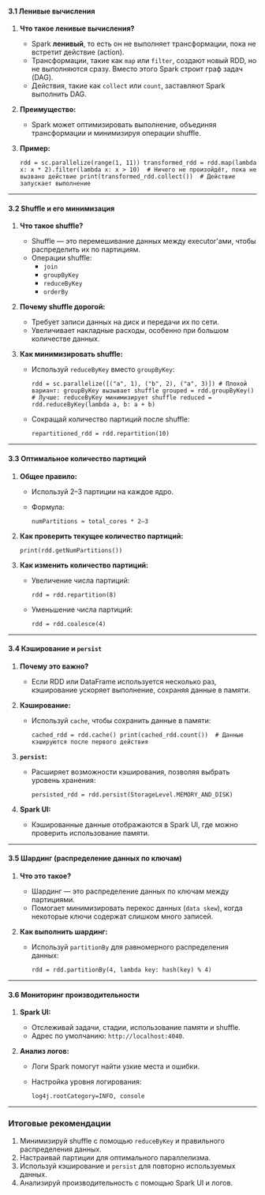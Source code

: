 #### **3.1 Ленивые вычисления**

1. **Что такое ленивые вычисления?**
    
    - Spark **ленивый**, то есть он не выполняет трансформации, пока не встретит действие (action).
    - Трансформации, такие как `map` или `filter`, создают новый RDD, но не выполняются сразу. Вместо этого Spark строит граф задач (DAG).
    - Действия, такие как `collect` или `count`, заставляют Spark выполнить DAG.
2. **Преимущество:**
    
    - Spark может оптимизировать выполнение, объединяя трансформации и минимизируя операции shuffle.
3. **Пример:**
    
    `rdd = sc.parallelize(range(1, 11)) transformed_rdd = rdd.map(lambda x: x * 2).filter(lambda x: x > 10)  # Ничего не произойдёт, пока не вызвано действие print(transformed_rdd.collect())  # Действие запускает выполнение`
    

---

#### **3.2 Shuffle и его минимизация**

1. **Что такое shuffle?**
    
    - Shuffle — это перемешивание данных между executor'ами, чтобы распределить их по партициям.
    - Операции shuffle:
        - `join`
        - `groupByKey`
        - `reduceByKey`
        - `orderBy`
2. **Почему shuffle дорогой:**
    
    - Требует записи данных на диск и передачи их по сети.
    - Увеличивает накладные расходы, особенно при большом количестве данных.
3. **Как минимизировать shuffle:**
    
    - Используй `reduceByKey` вместо `groupByKey`:
        
        `rdd = sc.parallelize([("a", 1), ("b", 2), ("a", 3)]) # Плохой вариант: groupByKey вызывает shuffle grouped = rdd.groupByKey() # Лучше: reduceByKey минимизирует shuffle reduced = rdd.reduceByKey(lambda a, b: a + b)`
        
    - Сокращай количество партиций после shuffle:
        
        `repartitioned_rdd = rdd.repartition(10)`
        

---

#### **3.3 Оптимальное количество партиций**

1. **Общее правило:**
    
    - Используй 2–3 партиции на каждое ядро.
    - Формула:
        
        
        `numPartitions ≈ total_cores * 2–3`
        
2. **Как проверить текущее количество партиций:**
    
    
    `print(rdd.getNumPartitions())`
    
3. **Как изменить количество партиций:**
    
    - Увеличение числа партиций:
        
        `rdd = rdd.repartition(8)`
        
    - Уменьшение числа партиций:
        

        
        `rdd = rdd.coalesce(4)`
        

---

#### **3.4 Кэширование и `persist`**

1. **Почему это важно?**
    
    - Если RDD или DataFrame используется несколько раз, кэширование ускоряет выполнение, сохраняя данные в памяти.
2. **Кэширование:**
    
    - Используй `cache`, чтобы сохранить данные в памяти:
        
        `cached_rdd = rdd.cache() print(cached_rdd.count())  # Данные кэшируются после первого действия`
        
3. **`persist`:**
    
    - Расширяет возможности кэширования, позволяя выбрать уровень хранения:
        
        
        `persisted_rdd = rdd.persist(StorageLevel.MEMORY_AND_DISK)`
        
4. **Spark UI:**
    
    - Кэшированные данные отображаются в Spark UI, где можно проверить использование памяти.

---

#### **3.5 Шардинг (распределение данных по ключам)**

1. **Что это такое?**
    
    - Шардинг — это распределение данных по ключам между партициями.
    - Помогает минимизировать перекос данных (`data skew`), когда некоторые ключи содержат слишком много записей.
2. **Как выполнить шардинг:**
    
    - Используй `partitionBy` для равномерного распределения данных:

        `rdd = rdd.partitionBy(4, lambda key: hash(key) % 4)`
        

---

#### **3.6 Мониторинг производительности**

1. **Spark UI:**
    
    - Отслеживай задачи, стадии, использование памяти и shuffle.
    - Адрес по умолчанию: `http://localhost:4040`.
2. **Анализ логов:**
    
    - Логи Spark помогут найти узкие места и ошибки.
    - Настройка уровня логирования:
        
  
        
        `log4j.rootCategory=INFO, console`
        

---

### **Итоговые рекомендации**

1. Минимизируй shuffle с помощью `reduceByKey` и правильного распределения данных.
2. Настраивай партиции для оптимального параллелизма.
3. Используй кэширование и `persist` для повторно используемых данных.
4. Анализируй производительность с помощью Spark UI и логов.